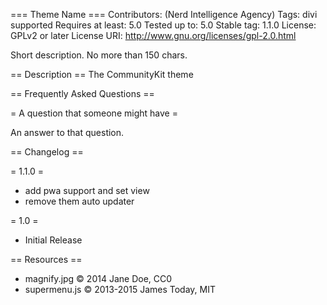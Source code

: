 === Theme Name ===
Contributors: (Nerd Intelligence Agency)
Tags: divi supported
Requires at least: 5.0
Tested up to: 5.0
Stable tag: 1.1.0
License: GPLv2 or later
License URI: http://www.gnu.org/licenses/gpl-2.0.html

Short description. No more than 150 chars.

== Description ==
The CommunityKit theme

== Frequently Asked Questions ==

= A question that someone might have =

An answer to that question.

== Changelog ==

= 1.1.0 =
* add pwa support and set view
* remove them auto updater

= 1.0 =
* Initial Release

== Resources ==
* magnify.jpg © 2014 Jane Doe, CC0
* supermenu.js © 2013-2015 James Today, MIT
